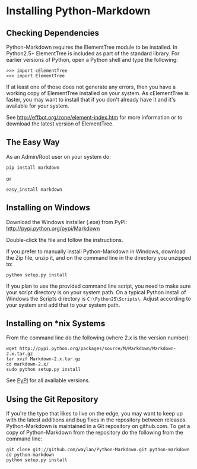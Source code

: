 Installing Python-Markdown
==========================

Checking Dependencies
---------------------

Python-Markdown requires the ElementTree module to be installed. In Python2.5+ 
ElementTree is included as part of the standard library. For earlier versions 
of Python, open a Python shell and type the following:

    >>> import cElementTree
    >>> import ElementTree

If at least one of those does not generate any errors, then you have a working
copy of ElementTree installed on your system. As cElementTree is faster, you
may want to install that if you don't already have it and it's available for 
your system.

See <http://effbot.org/zone/element-index.htm> for more information or to 
download the latest version of ElementTree.

The Easy Way
------------

As an Admin/Root user on your system do:

    pip install markdown

or

    easy_install markdown

Installing on Windows
---------------------

Download the Windows installer (.exe) from PyPI: 
<http://pypi.python.org/pypi/Markdown>

Double-click the file and follow the instructions.

If you prefer to manually install Python-Markdown in Windows, download the
Zip file, unzip it, and on the command line in the directory you unzipped to:

    python setup.py install

If you plan to use the provided command line script, you need to make sure your
script directory is on your system path. On a typical Python install of Windows
the Scripts directory is `C:\Python25\Scripts\`. Adjust according to your 
system and add that to your system path.

Installing on *nix Systems
--------------------------

From the command line do the following (where 2.x is the version number):

    wget http://pypi.python.org/packages/source/M/Markdown/Markdown-2.x.tar.gz
    tar xvzf Markdown-2.x.tar.gz
    cd markdown-2.x/
    sudo python setup.py install

See [PyPI](http://pypi.python.org/pypi/Markdown) for all available versions.

Using the Git Repository
------------------------

If you're the type that likes to live on the edge, you may want to keep up with 
the latest additions and bug fixes in the repository between releases.
Python-Markdown is maintained in a Git repository on github.com. To
get a copy of Python-Markdown from the repository do the following from the
command line:

    git clone git://github.com/waylan/Python-Markdown.git python-markdown
    cd python-markdown
    python setup.py install

